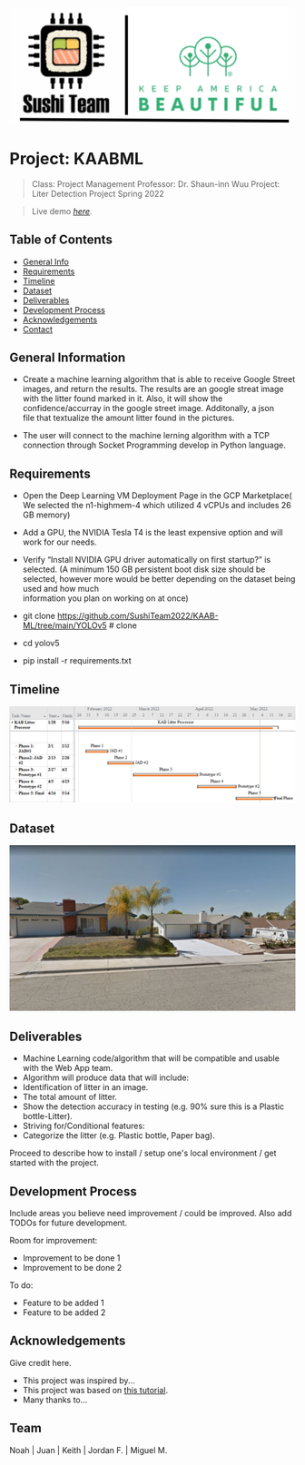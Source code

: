 ![plot](./Images/Logo1.PNG)
# Project: KAABML

> Class: Project Management
> Professor: Dr. Shaun-inn Wuu 
> Project: Liter Detection Project
> Spring 2022

> Live demo [_here_](https://www.example.com). <!-- If you have the project hosted somewhere, include the link here. -->

## Table of Contents
* [General Info](#general-information)
* [Requirements](#requirements)
* [Timeline](#timeline)
* [Dataset](#dataset)
* [Deliverables](#Deliverables)
* [Development Process](#development-process)
* [Acknowledgements](#acknowledgements)
* [Contact](#contact)

## General Information
- Create a machine learning algorithm that is able to receive Google Street images, and return the results. The results are
  an google streat image with the litter found marked in it. Also, it will show the confidence/accurray in the google street image. Additonally, a json   
  file that textualize the amount litter found in the pictures.
  
- The user will connect to the machine lerning algorithm with a TCP connection through Socket Programming develop in Python language.

## Requirements
- Open the Deep Learning VM Deployment Page in the GCP Marketplace( We selected the n1-highmem-4 which utilized 4 vCPUs and includes 26 GB memory) 
- Add a GPU, the NVIDIA Tesla T4 is the least expensive option and will work for our needs. 
- Verify “Install NVIDIA GPU driver automatically on first startup?” is selected. 
  (A minimum 150 GB persistent boot disk size should be selected,   however more would be better depending on the dataset being used and how much   
   information you plan on working on at once)

- git clone https://github.com/SushiTeam2022/KAAB-ML/tree/main/YOLOv5   # clone
- cd yolov5
- pip install -r requirements.txt 

## Timeline
![plot](./Images/Timeline.PNG)



## Dataset
![Example screenshot](./Images/Image10.jpg)
<!-- If you have screenshots you'd like to share, include them here. -->


## Deliverables
-	Machine Learning code/algorithm that will be compatible and usable with the Web App team.
-	Algorithm will produce data that will include:
  -	Identification of litter in an image.
  -	The total amount of litter.
  -	Show the detection accuracy in testing (e.g. 90% sure this is a Plastic bottle-Litter).
  -	Striving for/Conditional features: 
-	Categorize the litter (e.g. Plastic bottle, Paper bag).


Proceed to describe how to install / setup one's local environment / get started with the project.

## Development Process
Include areas you believe need improvement / could be improved. Also add TODOs for future development.

Room for improvement:
- Improvement to be done 1
- Improvement to be done 2

To do:
- Feature to be added 1
- Feature to be added 2


## Acknowledgements
Give credit here.
- This project was inspired by...
- This project was based on [this tutorial](https://www.example.com).
- Many thanks to...


## Team
Noah | Juan | Keith | Jordan F. | Miguel M.
